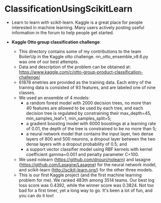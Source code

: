 # ClassificationUsingScikitLearn
- Learn to learn with scikit-learn. Kaggle is a great place for people interested in machine learning. Many users actively posting useful information in the forum to help people get started. 

- **Kaggle Otto group classification challenge**:
  * This directory contains some of my contributions to the team BoilerUp in the Kaggle otto challenge. nn_otto_ensemble_v8.6.py was one of our best attempts. 
  * Data and description of the problem can be obtained at:  https://www.kaggle.com/c/otto-group-product-classification-challenge/
  * 61878 enetries are provided as the training data. Each entry of the training data is consisted of 93 features, and are labeled one of nine classes. 
  * We used an ensemble of 4 models:
      * a random forest model with 2000 decision trees, no more than 40 features are allowed to be used by each tree, and each decision tree is regulated by constraining their max_depth=45, min_samples_leaf=1, min_samples_split=5; 
      * a gradient boosting model with 6000 boostings at a learning rate of 0.01, the depth of the tree is constrained to be no more than 5; 
      * a neural network model that contains the input layer, two dense layers of 800 and 500 neurons, a dropout layer between the two dense layers with a dropout probability of 0.5; and 
      * a support vector classifier model using RBF kernels with kernel coefficient gamma=0.001 and penalty parameter C=100. 
  * We used nolearn (https://github.com/dnouri/nolearn) and lasagne (https://github.com/Lasagne/Lasagne) for the neural network model, and scikit-learn (http://scikit-learn.org/) for the other three models. 
  * This is our first Kaggle project (and the first machine learning problem for me). We ranked 483th among 3514 teams. Our best log loss score was 0.4392, while the winner score was 0.3824. Not too bad for a first timer, yet a long way to go. It's been a lot of fun, and you can do it too! 
